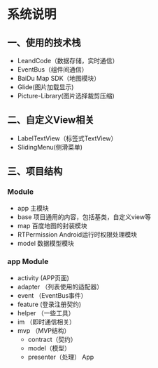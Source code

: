 # 系统说明
## 一、使用的技术栈
* LeandCode（数据存储，实时通信）
* EventBus（组件间通信）
* BaiDu Map SDK（地图模块）
* Glide(图片加载显示)
* Picture-Library(图片选择裁剪压缩)

## 二、自定义View相关
* LabelTextView（标签式TextView）
* SlidingMenu(侧滑菜单)

## 三、项目结构

### Module
* app 主模块
* base 项目通用的内容，包括基类，自定义view等
* map 百度地图的封装模块
* RTPermission Android运行时权限处理模块
* model 数据模型模块

### app Module
- activity (APP页面)
- adapter （列表使用的适配器）
- event （EventBus事件）
- feature (登录注册契约)
- helper （一些工具）
- im （即时通信相关）
- mvp （MVP结构）
    - contract（契约）
    - model（模型）
    - presenter（处理）
App    